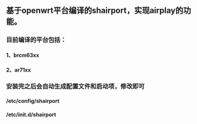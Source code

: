 ## 基于openwrt平台编译的shairport，实现airplay的功能。 ##

### 目前编译的平台包括： ###
#### 1、brcm63xx ####
#### 2、ar71xx ####

### 安装完之后会自动生成配置文件和启动项，修改即可 ###
#### /etc/config/shairport ####
#### /etc/init.d/shairport ####